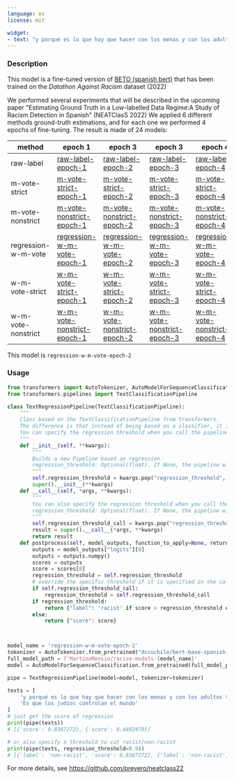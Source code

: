 ```yaml
---
language: es
license: mit

widget:
- text: "y porqué es lo que hay que hacer con los menas y con los adultos también!!!! NO a los inmigrantes ilegales!!!!"
---
```


### Description
This model is a fine-tuned version of [BETO (spanish bert)](https://huggingface.co/dccuchile/bert-base-spanish-wwm-uncased) that has been trained on the *Datathon Against Racism* dataset (2022)

We performed several experiments that will be described in the upcoming paper "Estimating Ground Truth in a Low-labelled Data Regime:A Study of Racism Detection in Spanish" (NEATClasS 2022)
We applied 6 different methods ground-truth estimations, and for each one we performed 4 epochs of fine-tuning. The result is made of 24 models:

| method	| epoch 1	| epoch 3	| epoch 3	| epoch 4	|
|---	|---	|---	|---	|---	|
| raw-label	| [raw-label-epoch-1](https://huggingface.co/MartinoMensio/racism-models-raw-label-epoch-1)	| [raw-label-epoch-2](https://huggingface.co/MartinoMensio/racism-models-raw-label-epoch-2)	| [raw-label-epoch-3](https://huggingface.co/MartinoMensio/racism-models-raw-label-epoch-3)	| [raw-label-epoch-4](https://huggingface.co/MartinoMensio/racism-models-raw-label-epoch-4)	|
| m-vote-strict	| [m-vote-strict-epoch-1](https://huggingface.co/MartinoMensio/racism-models-m-vote-strict-epoch-1)	| [m-vote-strict-epoch-2](https://huggingface.co/MartinoMensio/racism-models-m-vote-strict-epoch-2)	| [m-vote-strict-epoch-3](https://huggingface.co/MartinoMensio/racism-models-m-vote-strict-epoch-3)	| [m-vote-strict-epoch-4](https://huggingface.co/MartinoMensio/racism-models-m-vote-strict-epoch-4)	|
| m-vote-nonstrict	| [m-vote-nonstrict-epoch-1](https://huggingface.co/MartinoMensio/racism-models-m-vote-nonstrict-epoch-1)	| [m-vote-nonstrict-epoch-2](https://huggingface.co/MartinoMensio/racism-models-m-vote-nonstrict-epoch-2)	| [m-vote-nonstrict-epoch-3](https://huggingface.co/MartinoMensio/racism-models-m-vote-nonstrict-epoch-3)	| [m-vote-nonstrict-epoch-4](https://huggingface.co/MartinoMensio/racism-models-m-vote-nonstrict-epoch-4)	|
| regression-w-m-vote	| [regression-w-m-vote-epoch-1](https://huggingface.co/MartinoMensio/racism-models-regression-w-m-vote-epoch-1)	| [regression-w-m-vote-epoch-2](https://huggingface.co/MartinoMensio/racism-models-regression-w-m-vote-epoch-2)	| [regression-w-m-vote-epoch-3](https://huggingface.co/MartinoMensio/racism-models-regression-w-m-vote-epoch-3)	| [regression-w-m-vote-epoch-4](https://huggingface.co/MartinoMensio/racism-models-regression-w-m-vote-epoch-4)	|
| w-m-vote-strict	| [w-m-vote-strict-epoch-1](https://huggingface.co/MartinoMensio/racism-models-w-m-vote-strict-epoch-1)	| [w-m-vote-strict-epoch-2](https://huggingface.co/MartinoMensio/racism-models-w-m-vote-strict-epoch-2)	| [w-m-vote-strict-epoch-3](https://huggingface.co/MartinoMensio/racism-models-w-m-vote-strict-epoch-3)	| [w-m-vote-strict-epoch-4](https://huggingface.co/MartinoMensio/racism-models-w-m-vote-strict-epoch-4)	|
| w-m-vote-nonstrict	| [w-m-vote-nonstrict-epoch-1](https://huggingface.co/MartinoMensio/racism-models-w-m-vote-nonstrict-epoch-1)	| [w-m-vote-nonstrict-epoch-2](https://huggingface.co/MartinoMensio/racism-models-w-m-vote-nonstrict-epoch-2)	| [w-m-vote-nonstrict-epoch-3](https://huggingface.co/MartinoMensio/racism-models-w-m-vote-nonstrict-epoch-3)	| [w-m-vote-nonstrict-epoch-4](https://huggingface.co/MartinoMensio/racism-models-w-m-vote-nonstrict-epoch-4)	|


This model is `regression-w-m-vote-epoch-2`

### Usage

```python
from transformers import AutoTokenizer, AutoModelForSequenceClassification, pipeline
from transformers.pipelines import TextClassificationPipeline

class TextRegressionPipeline(TextClassificationPipeline):
    """
    Class based on the TextClassificationPipeline from transformers.
    The difference is that instead of being based on a classifier, it is based on a regressor.
    You can specify the regression threshold when you call the pipeline or when you instantiate the pipeline.
    """
    def __init__(self, **kwargs):
        """
        Builds a new Pipeline based on regression.
        regression_threshold: Optional(float). If None, the pipeline will simply output the score. If set to a specific value, the output will be both the score and the label.
        """
        self.regression_threshold = kwargs.pop("regression_threshold", None)
        super().__init__(**kwargs)
    def __call__(self, *args, **kwargs):
        """
        You can also specify the regression threshold when you call the pipeline.
        regression_threshold: Optional(float). If None, the pipeline will simply output the score. If set to a specific value, the output will be both the score and the label.
        """
        self.regression_threshold_call = kwargs.pop("regression_threshold", None)
        result = super().__call__(*args, **kwargs)
        return result
    def postprocess(self, model_outputs, function_to_apply=None, return_all_scores=False):
        outputs = model_outputs["logits"][0]
        outputs = outputs.numpy()
        scores = outputs
        score = scores[0]
        regression_threshold = self.regression_threshold
        # override the specific threshold if it is specified in the call
        if self.regression_threshold_call:
            regression_threshold = self.regression_threshold_call
        if regression_threshold:
            return {"label": 'racist' if score > regression_threshold else 'non-racist', "score": score}
        else:
            return {"score": score}



model_name = 'regression-w-m-vote-epoch-2'
tokenizer = AutoTokenizer.from_pretrained("dccuchile/bert-base-spanish-wwm-uncased")
full_model_path = f'MartinoMensio/racism-models-{model_name}'
model = AutoModelForSequenceClassification.from_pretrained(full_model_path)

pipe = TextRegressionPipeline(model=model, tokenizer=tokenizer)

texts = [
    'y porqué es lo que hay que hacer con los menas y con los adultos también!!!! NO a los inmigrantes ilegales!!!!',
    'Es que los judíos controlan el mundo'
]
# just get the score of regression
print(pipe(texts))
# [{'score': 0.8367272}, {'score': 0.4402479}]

# or also specify a threshold to cut racist/non-racist
print(pipe(texts, regression_threshold=0.9))
# [{'label': 'non-racist', 'score': 0.8367272}, {'label': 'non-racist', 'score': 0.4402479}]
```

For more details, see https://github.com/preyero/neatclass22
